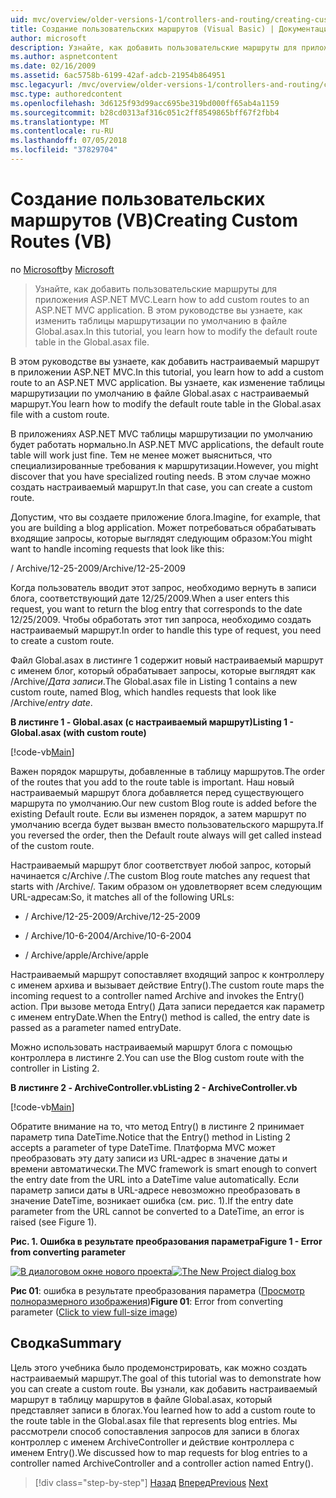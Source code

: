 ```yaml
---
uid: mvc/overview/older-versions-1/controllers-and-routing/creating-custom-routes-vb
title: Создание пользовательских маршрутов (Visual Basic) | Документация Майкрософт
author: microsoft
description: Узнайте, как добавить пользовательские маршруты для приложения ASP.NET MVC. В этом руководстве вы узнаете, как изменить таблицы маршрутизации по умолчанию в файле Global.asax.
ms.author: aspnetcontent
ms.date: 02/16/2009
ms.assetid: 6ac5758b-6199-42af-adcb-21954b864951
msc.legacyurl: /mvc/overview/older-versions-1/controllers-and-routing/creating-custom-routes-vb
msc.type: authoredcontent
ms.openlocfilehash: 3d6125f93d99acc695be319bd000ff65ab4a1159
ms.sourcegitcommit: b28cd0313af316c051c2ff8549865bff67f2fbb4
ms.translationtype: MT
ms.contentlocale: ru-RU
ms.lasthandoff: 07/05/2018
ms.locfileid: "37829704"
---
```

<a name="creating-custom-routes-vb"></a><span data-ttu-id="81ecb-104">Создание пользовательских маршрутов (VB)</span><span class="sxs-lookup"><span data-stu-id="81ecb-104">Creating Custom Routes (VB)</span></span>
====================
<span data-ttu-id="81ecb-105">по [Microsoft](https://github.com/microsoft)</span><span class="sxs-lookup"><span data-stu-id="81ecb-105">by [Microsoft](https://github.com/microsoft)</span></span>

> <span data-ttu-id="81ecb-106">Узнайте, как добавить пользовательские маршруты для приложения ASP.NET MVC.</span><span class="sxs-lookup"><span data-stu-id="81ecb-106">Learn how to add custom routes to an ASP.NET MVC application.</span></span> <span data-ttu-id="81ecb-107">В этом руководстве вы узнаете, как изменить таблицы маршрутизации по умолчанию в файле Global.asax.</span><span class="sxs-lookup"><span data-stu-id="81ecb-107">In this tutorial, you learn how to modify the default route table in the Global.asax file.</span></span>


<span data-ttu-id="81ecb-108">В этом руководстве вы узнаете, как добавить настраиваемый маршрут в приложении ASP.NET MVC.</span><span class="sxs-lookup"><span data-stu-id="81ecb-108">In this tutorial, you learn how to add a custom route to an ASP.NET MVC application.</span></span> <span data-ttu-id="81ecb-109">Вы узнаете, как изменение таблицы маршрутизации по умолчанию в файле Global.asax с настраиваемый маршрут.</span><span class="sxs-lookup"><span data-stu-id="81ecb-109">You learn how to modify the default route table in the Global.asax file with a custom route.</span></span>

<span data-ttu-id="81ecb-110">В приложениях ASP.NET MVC таблицы маршрутизации по умолчанию будет работать нормально.</span><span class="sxs-lookup"><span data-stu-id="81ecb-110">In ASP.NET MVC applications, the default route table will work just fine.</span></span> <span data-ttu-id="81ecb-111">Тем не менее может выясниться, что специализированные требования к маршрутизации.</span><span class="sxs-lookup"><span data-stu-id="81ecb-111">However, you might discover that you have specialized routing needs.</span></span> <span data-ttu-id="81ecb-112">В этом случае можно создать настраиваемый маршрут.</span><span class="sxs-lookup"><span data-stu-id="81ecb-112">In that case, you can create a custom route.</span></span>

<span data-ttu-id="81ecb-113">Допустим, что вы создаете приложение блога.</span><span class="sxs-lookup"><span data-stu-id="81ecb-113">Imagine, for example, that you are building a blog application.</span></span> <span data-ttu-id="81ecb-114">Может потребоваться обрабатывать входящие запросы, которые выглядят следующим образом:</span><span class="sxs-lookup"><span data-stu-id="81ecb-114">You might want to handle incoming requests that look like this:</span></span>

<span data-ttu-id="81ecb-115">/ Archive/12-25-2009</span><span class="sxs-lookup"><span data-stu-id="81ecb-115">/Archive/12-25-2009</span></span>

<span data-ttu-id="81ecb-116">Когда пользователь вводит этот запрос, необходимо вернуть в записи блога, соответствующий дате 12/25/2009.</span><span class="sxs-lookup"><span data-stu-id="81ecb-116">When a user enters this request, you want to return the blog entry that corresponds to the date 12/25/2009.</span></span> <span data-ttu-id="81ecb-117">Чтобы обработать этот тип запроса, необходимо создать настраиваемый маршрут.</span><span class="sxs-lookup"><span data-stu-id="81ecb-117">In order to handle this type of request, you need to create a custom route.</span></span>

<span data-ttu-id="81ecb-118">Файл Global.asax в листинге 1 содержит новый настраиваемый маршрут с именем блог, который обрабатывает запросы, которые выглядят как /Archive/*Дата записи*.</span><span class="sxs-lookup"><span data-stu-id="81ecb-118">The Global.asax file in Listing 1 contains a new custom route, named Blog, which handles requests that look like /Archive/*entry date*.</span></span>

<span data-ttu-id="81ecb-119">**В листинге 1 - Global.asax (с настраиваемый маршрут)**</span><span class="sxs-lookup"><span data-stu-id="81ecb-119">**Listing 1 - Global.asax (with custom route)**</span></span>

[!code-vb[Main](creating-custom-routes-vb/samples/sample1.vb)]

<span data-ttu-id="81ecb-120">Важен порядок маршруты, добавленные в таблицу маршрутов.</span><span class="sxs-lookup"><span data-stu-id="81ecb-120">The order of the routes that you add to the route table is important.</span></span> <span data-ttu-id="81ecb-121">Наш новый настраиваемый маршрут блога добавляется перед существующего маршрута по умолчанию.</span><span class="sxs-lookup"><span data-stu-id="81ecb-121">Our new custom Blog route is added before the existing Default route.</span></span> <span data-ttu-id="81ecb-122">Если вы изменен порядок, а затем маршрут по умолчанию всегда будет вызван вместо пользовательского маршрута.</span><span class="sxs-lookup"><span data-stu-id="81ecb-122">If you reversed the order, then the Default route always will get called instead of the custom route.</span></span>

<span data-ttu-id="81ecb-123">Настраиваемый маршрут блог соответствует любой запрос, который начинается с/Archive /.</span><span class="sxs-lookup"><span data-stu-id="81ecb-123">The custom Blog route matches any request that starts with /Archive/.</span></span> <span data-ttu-id="81ecb-124">Таким образом он удовлетворяет всем следующим URL-адресам:</span><span class="sxs-lookup"><span data-stu-id="81ecb-124">So, it matches all of the following URLs:</span></span>

- <span data-ttu-id="81ecb-125">/ Archive/12-25-2009</span><span class="sxs-lookup"><span data-stu-id="81ecb-125">/Archive/12-25-2009</span></span>

- <span data-ttu-id="81ecb-126">/ Archive/10-6-2004</span><span class="sxs-lookup"><span data-stu-id="81ecb-126">/Archive/10-6-2004</span></span>

- <span data-ttu-id="81ecb-127">/ Archive/apple</span><span class="sxs-lookup"><span data-stu-id="81ecb-127">/Archive/apple</span></span>

<span data-ttu-id="81ecb-128">Настраиваемый маршрут сопоставляет входящий запрос к контроллеру с именем архива и вызывает действие Entry().</span><span class="sxs-lookup"><span data-stu-id="81ecb-128">The custom route maps the incoming request to a controller named Archive and invokes the Entry() action.</span></span> <span data-ttu-id="81ecb-129">При вызове метода Entry() Дата записи передается как параметр с именем entryDate.</span><span class="sxs-lookup"><span data-stu-id="81ecb-129">When the Entry() method is called, the entry date is passed as a parameter named entryDate.</span></span>

<span data-ttu-id="81ecb-130">Можно использовать настраиваемый маршрут блога с помощью контроллера в листинге 2.</span><span class="sxs-lookup"><span data-stu-id="81ecb-130">You can use the Blog custom route with the controller in Listing 2.</span></span>

<span data-ttu-id="81ecb-131">**В листинге 2 - ArchiveController.vb**</span><span class="sxs-lookup"><span data-stu-id="81ecb-131">**Listing 2 - ArchiveController.vb**</span></span>

[!code-vb[Main](creating-custom-routes-vb/samples/sample2.vb)]

<span data-ttu-id="81ecb-132">Обратите внимание на то, что метод Entry() в листинге 2 принимает параметр типа DateTime.</span><span class="sxs-lookup"><span data-stu-id="81ecb-132">Notice that the Entry() method in Listing 2 accepts a parameter of type DateTime.</span></span> <span data-ttu-id="81ecb-133">Платформа MVC может преобразовать эту дату записи из URL-адрес в значение даты и времени автоматически.</span><span class="sxs-lookup"><span data-stu-id="81ecb-133">The MVC framework is smart enough to convert the entry date from the URL into a DateTime value automatically.</span></span> <span data-ttu-id="81ecb-134">Если параметр записи даты в URL-адресе невозможно преобразовать в значение DateTime, возникает ошибка (см. рис. 1).</span><span class="sxs-lookup"><span data-stu-id="81ecb-134">If the entry date parameter from the URL cannot be converted to a DateTime, an error is raised (see Figure 1).</span></span>

<span data-ttu-id="81ecb-135">**Рис. 1. Ошибка в результате преобразования параметра**</span><span class="sxs-lookup"><span data-stu-id="81ecb-135">**Figure 1 - Error from converting parameter**</span></span>


<span data-ttu-id="81ecb-136">[![В диалоговом окне нового проекта](creating-custom-routes-vb/_static/image1.jpg)](creating-custom-routes-vb/_static/image1.png)</span><span class="sxs-lookup"><span data-stu-id="81ecb-136">[![The New Project dialog box](creating-custom-routes-vb/_static/image1.jpg)](creating-custom-routes-vb/_static/image1.png)</span></span>

<span data-ttu-id="81ecb-137">**Рис 01**: ошибка в результате преобразования параметра ([Просмотр полноразмерного изображения](creating-custom-routes-vb/_static/image2.png))</span><span class="sxs-lookup"><span data-stu-id="81ecb-137">**Figure 01**: Error from converting parameter ([Click to view full-size image](creating-custom-routes-vb/_static/image2.png))</span></span>


## <a name="summary"></a><span data-ttu-id="81ecb-138">Сводка</span><span class="sxs-lookup"><span data-stu-id="81ecb-138">Summary</span></span>

<span data-ttu-id="81ecb-139">Цель этого учебника было продемонстрировать, как можно создать настраиваемый маршрут.</span><span class="sxs-lookup"><span data-stu-id="81ecb-139">The goal of this tutorial was to demonstrate how you can create a custom route.</span></span> <span data-ttu-id="81ecb-140">Вы узнали, как добавить настраиваемый маршрут в таблицу маршрутов в файле Global.asax, который представляет записи в блогах.</span><span class="sxs-lookup"><span data-stu-id="81ecb-140">You learned how to add a custom route to the route table in the Global.asax file that represents blog entries.</span></span> <span data-ttu-id="81ecb-141">Мы рассмотрели способ сопоставления запросов для записи в блогах контроллер с именем ArchiveController и действие контроллера с именем Entry().</span><span class="sxs-lookup"><span data-stu-id="81ecb-141">We discussed how to map requests for blog entries to a controller named ArchiveController and a controller action named Entry().</span></span>

> [!div class="step-by-step"]
> <span data-ttu-id="81ecb-142">[Назад](asp-net-mvc-controller-overview-vb.md)
> [Вперед](creating-a-route-constraint-vb.md)</span><span class="sxs-lookup"><span data-stu-id="81ecb-142">[Previous](asp-net-mvc-controller-overview-vb.md)
[Next](creating-a-route-constraint-vb.md)</span></span>
